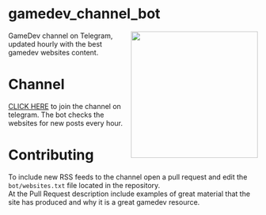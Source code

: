 # gamedev_channel_bot
<img src="https://i.imgur.com/ZrkbgC8.png" align="right" width="256" height="256">
GameDev channel on Telegram, updated hourly with the best gamedev websites content.

# Channel
[CLICK HERE](http://t.me/gamedev_channel) to join the channel on telegram. The bot checks the websites for new posts every hour.

# Contributing
To include new RSS feeds to the channel open a pull request and edit the `bot/websites.txt` file located in the repository.  
At the Pull Request description include examples of great material that the site has produced and why it is a great gamedev resource.
